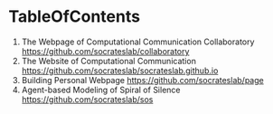 # TableOfContents

1. The Webpage of Computational Communication Collaboratory https://github.com/socrateslab/collaboratory
2. The Website of Computational Communication https://github.com/socrateslab/socrateslab.github.io
3. Building Personal Webpage https://github.com/socrateslab/page
4. Agent-based Modeling of Spiral of Silence https://github.com/socrateslab/sos
